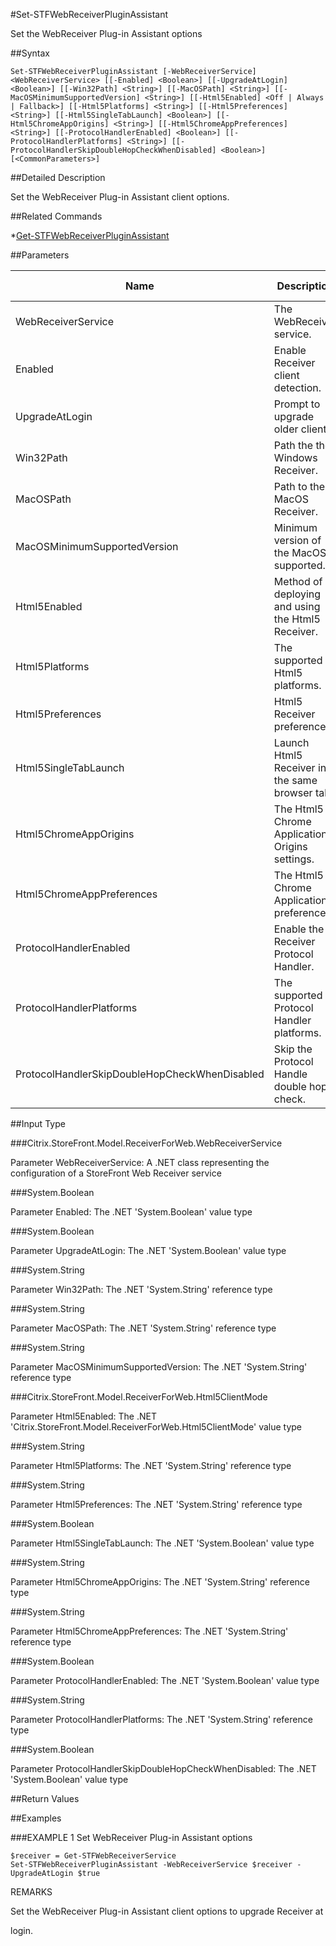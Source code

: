 #Set-STFWebReceiverPluginAssistant
Set the WebReceiver Plug-in Assistant options
##Syntax
```Set-STFWebReceiverPluginAssistant [-WebReceiverService] <WebReceiverService> [[-Enabled] <Boolean>] [[-UpgradeAtLogin] <Boolean>] [[-Win32Path] <String>] [[-MacOSPath] <String>] [[-MacOSMinimumSupportedVersion] <String>] [[-Html5Enabled] <Off | Always | Fallback>] [[-Html5Platforms] <String>] [[-Html5Preferences] <String>] [[-Html5SingleTabLaunch] <Boolean>] [[-Html5ChromeAppOrigins] <String>] [[-Html5ChromeAppPreferences] <String>] [[-ProtocolHandlerEnabled] <Boolean>] [[-ProtocolHandlerPlatforms] <String>] [[-ProtocolHandlerSkipDoubleHopCheckWhenDisabled] <Boolean>] [<CommonParameters>]
```
##Detailed Description
Set the WebReceiver Plug-in Assistant client options.
##Related Commands
*[Get-STFWebReceiverPluginAssistant](Get-STFWebReceiverPluginAssistant)
##Parameters
|Name|Description|Required?|Pipeline Input||--|--|--|--||WebReceiverService|The WebReceiver service.|true|true (ByValue)||Enabled|Enable Receiver client detection.|false|false||UpgradeAtLogin|Prompt to upgrade older clients.|false|false||Win32Path|Path the the Windows Receiver.|false|false||MacOSPath|Path to the MacOS Receiver.|false|false||MacOSMinimumSupportedVersion|Minimum version of the MacOS supported.|false|false||Html5Enabled|Method of deploying and using the Html5 Receiver.|false|false||Html5Platforms|The supported Html5 platforms.|false|false||Html5Preferences|Html5 Receiver preferences.|false|false||Html5SingleTabLaunch|Launch Html5 Receiver in the same browser tab.|false|false||Html5ChromeAppOrigins|The Html5 Chrome Application Origins settings.|false|false||Html5ChromeAppPreferences|The Html5 Chrome Application preferences.|false|false||ProtocolHandlerEnabled|Enable the Receiver Protocol Handler.|false|false||ProtocolHandlerPlatforms|The supported Protocol Handler platforms.|false|false||ProtocolHandlerSkipDoubleHopCheckWhenDisabled|Skip the Protocol Handle double hop check.|false|false|##Input Type
###Citrix.StoreFront.Model.ReceiverForWeb.WebReceiverService
Parameter WebReceiverService: A .NET class representing the configuration of a StoreFront Web Receiver service
###System.Boolean
Parameter Enabled: The .NET 'System.Boolean' value type
###System.Boolean
Parameter UpgradeAtLogin: The .NET 'System.Boolean' value type
###System.String
Parameter Win32Path: The .NET 'System.String' reference type
###System.String
Parameter MacOSPath: The .NET 'System.String' reference type
###System.String
Parameter MacOSMinimumSupportedVersion: The .NET 'System.String' reference type
###Citrix.StoreFront.Model.ReceiverForWeb.Html5ClientMode
Parameter Html5Enabled: The .NET 'Citrix.StoreFront.Model.ReceiverForWeb.Html5ClientMode' value type
###System.String
Parameter Html5Platforms: The .NET 'System.String' reference type
###System.String
Parameter Html5Preferences: The .NET 'System.String' reference type
###System.Boolean
Parameter Html5SingleTabLaunch: The .NET 'System.Boolean' value type
###System.String
Parameter Html5ChromeAppOrigins: The .NET 'System.String' reference type
###System.String
Parameter Html5ChromeAppPreferences: The .NET 'System.String' reference type
###System.Boolean
Parameter ProtocolHandlerEnabled: The .NET 'System.Boolean' value type
###System.String
Parameter ProtocolHandlerPlatforms: The .NET 'System.String' reference type
###System.Boolean
Parameter ProtocolHandlerSkipDoubleHopCheckWhenDisabled: The .NET 'System.Boolean' value type
##Return Values
##Examples
###EXAMPLE 1 Set WebReceiver Plug-in Assistant options
```$receiver = Get-STFWebReceiverService
Set-STFWebReceiverPluginAssistant -WebReceiverService $receiver -UpgradeAtLogin $true
```
REMARKS
Set the WebReceiver Plug-in Assistant client options to upgrade Receiver at
login.
